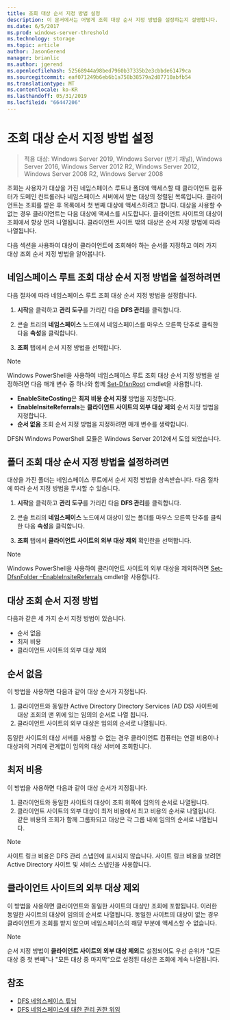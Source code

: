 ```yaml
---
title: 조회 대상 순서 지정 방법 설정
description: 이 문서에서는 어떻게 조회 대상 순서 지정 방법을 설정하는지 설명합니다.
ms.date: 6/5/2017
ms.prod: windows-server-threshold
ms.technology: storage
ms.topic: article
author: JasonGerend
manager: brianlic
ms.author: jgerend
ms.openlocfilehash: 52568944a98bed7960b37335b2e3cbbde61479ca
ms.sourcegitcommit: eaf071249b6eb6b1a758b38579a2d87710abfb54
ms.translationtype: MT
ms.contentlocale: ko-KR
ms.lasthandoff: 05/31/2019
ms.locfileid: "66447206"
---
```

# <a name="set-the-ordering-method-for-targets-in-referrals"></a>조회 대상 순서 지정 방법 설정

> 적용 대상: Windows Server 2019, Windows Server (반기 채널), Windows Server 2016, Windows Server 2012 R2, Windows Server 2012, Windows Server 2008 R2, Windows Server 2008

조회는 사용자가 대상을 가진 네임스페이스 루트나 폴더에 액세스할 때 클라이언트 컴퓨터가 도메인 컨트롤러나 네임스페이스 서버에서 받는 대상의 정렬된 목록입니다. 클라이언트는 조회를 받은 후 목록에서 첫 번째 대상에 액세스하려고 합니다. 대상을 사용할 수 없는 경우 클라이언트는 다음 대상에 액세스를 시도합니다.
클라이언트 사이트의 대상이 조회에서 항상 먼저 나열됩니다. 클라이언트 사이트 밖의 대상은 순서 지정 방법에 따라 나열됩니다.

다음 섹션을 사용하여 대상이 클라이언트에 조회해야 하는 순서를 지정하고 여러 가지 대상 조회 순서 지정 방법을 알아봅니다.

## <a name="to-set-the-ordering-method-for-targets-in-namespace-root-referrals"></a>네임스페이스 루트 조회 대상 순서 지정 방법을 설정하려면

다음 절차에 따라 네임스페이스 루트 조회 대상 순서 지정 방법을 설정합니다.

1.  **시작**을 클릭하고 **관리 도구**를 가리킨 다음 **DFS 관리**를 클릭합니다.

2.  콘솔 트리의 **네임스페이스** 노드에서 네임스페이스를 마우스 오른쪽 단추로 클릭한 다음 **속성**을 클릭합니다.

3.  **조회** 탭에서 순서 지정 방법을 선택합니다.

> [!NOTE]
> Windows PowerShell을 사용하여 네임스페이스 루트 조회 대상 순서 지정 방법을 설정하려면 다음 매개 변수 중 하나와 함께 [Set-DfsnRoot](https://technet.microsoft.com/library/jj884281.aspx) cmdlet을 사용합니다.
>    -   **EnableSiteCosting**은 **최저 비용 순서 지정** 방법을 지정합니다.
>    -   **EnableInsiteReferrals**는 **클라이언트 사이트의 외부 대상 제외** 순서 지정 방법을 지정합니다.
>    -   **순서 없음** 조회 순서 지정 방법을 지정하려면 매개 변수를 생략합니다. 

DFSN Windows PowerShell 모듈은 Windows Server 2012에서 도입 되었습니다.
   
## <a name="to-set-the-ordering-method-for-targets-in-folder-referrals"></a>폴더 조회 대상 순서 지정 방법을 설정하려면

대상을 가진 폴더는 네임스페이스 루트에서 순서 지정 방법을 상속받습니다. 다음 절차에 따라 순서 지정 방법을 무시할 수 있습니다.

1.  **시작**을 클릭하고 **관리 도구**를 가리킨 다음 **DFS 관리**를 클릭합니다.

2.  콘솔 트리의 **네임스페이스** 노드에서 대상이 있는 폴더를 마우스 오른쪽 단추를 클릭한 다음 **속성**을 클릭합니다.

3.  **조회** 탭에서 **클라이언트 사이트의 외부 대상 제외** 확인란을 선택합니다.

> [!NOTE]
> Windows PowerShell을 사용하여 클라이언트 사이트의 외부 대상을 제외하려면 [Set-DfsnFolder –EnableInsiteReferrals](https://technet.microsoft.com/library/jj884283.aspx) cmdlet을 사용합니다.

## <a name="target-referral-ordering-methods"></a>대상 조회 순서 지정 방법

다음과 같은 세 가지 순서 지정 방법이 있습니다.

-   순서 없음
-   최저 비용
-   클라이언트 사이트의 외부 대상 제외

## <a name="random-order"></a>순서 없음

이 방법을 사용하면 다음과 같이 대상 순서가 지정됩니다.

1.  클라이언트와 동일한 Active Directory Directory Services (AD DS) 사이트에 대상 조회의 맨 위에 있는 임의의 순서로 나열 됩니다.
2.  클라이언트 사이트의 외부 대상은 임의의 순서로 나열됩니다.

동일한 사이트의 대상 서버를 사용할 수 없는 경우 클라이언트 컴퓨터는 연결 비용이나 대상과의 거리에 관계없이 임의의 대상 서버에 조회합니다.

## <a name="lowest-cost"></a>최저 비용

이 방법을 사용하면 다음과 같이 대상 순서가 지정됩니다.

1.  클라이언트와 동일한 사이트의 대상이 조회 위쪽에 임의의 순서로 나열됩니다.
2.  클라이언트 사이트의 외부 대상이 최저 비용에서 최고 비용의 순서로 나열됩니다. 같은 비용의 조회가 함께 그룹화되고 대상은 각 그룹 내에 임의의 순서로 나열됩니다.

> [!NOTE]
> 사이트 링크 비용은 DFS 관리 스냅인에 표시되지 않습니다. 사이트 링크 비용을 보려면 Active Directory 사이트 및 서비스 스냅인을 사용합니다.

## <a name="exclude-targets-outside-of-the-clients-site"></a>클라이언트 사이트의 외부 대상 제외

이 방법을 사용하면 클라이언트와 동일한 사이트의 대상만 조회에 포함됩니다. 이러한 동일한 사이트의 대상이 임의의 순서로 나열됩니다. 동일한 사이트의 대상이 없는 경우 클라이언트가 조회를 받지 않으며 네임스페이스의 해당 부분에 액세스할 수 없습니다.

> [!NOTE]
> 순서 지정 방법이 **클라이언트 사이트의 외부 대상 제외**로 설정되어도 우선 순위가 "모든 대상 중 첫 번째"나 "모든 대상 중 마지막"으로 설정된 대상은 조회에 계속 나열됩니다.

## <a name="see-also"></a>참조 

-   [DFS 네임스페이스 튜닝](tuning-dfs-namespaces.md)
-   [DFS 네임스페이스에 대한 관리 권한 위임](delegate-management-permissions-for-dfs-namespaces.md)